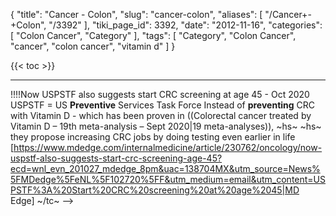{
    "title": "Cancer - Colon",
    "slug": "cancer-colon",
    "aliases": [
        "/Cancer+-+Colon",
        "/3392"
    ],
    "tiki_page_id": 3392,
    "date": "2012-11-16",
    "categories": [
        "Colon Cancer",
        "Category"
    ],
    "tags": [
        "Category",
        "Colon Cancer",
        "cancer",
        "colon cancer",
        "vitamin d"
    ]
}


{{< toc >}} 

---
!!!!Now USPSTF also suggests start CRC screening at age 45 - Oct 2020
USPSTF  = US __Preventive__ Services Task Force
Instead of __preventing__ CRC with Vitamin D - which has been proven in ((Colorectal cancer treated by Vitamin D – 19th meta-analysis – Sept 2020|19 meta-analyses)),
~hs~ ~hs~ they propose increasing CRC jobs by doing testing even earlier in life
[https://www.mdedge.com/internalmedicine/article/230762/oncology/now-uspstf-also-suggests-start-crc-screening-age-45?ecd=wnl_evn_201027_mdedge_8pm&uac=138704MX&utm_source=News%5FMDedge%5FeNL%5F102720%5FF&utm_medium=email&utm_content=USPSTF%3A%20Start%20CRC%20screening%20at%20age%2045|MD Edge]
~/tc~ -->